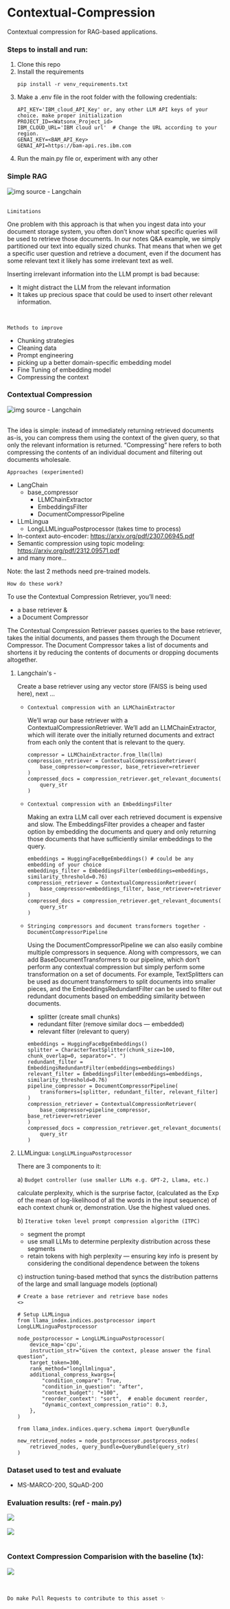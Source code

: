 # Contextual-Compression
Contextual compression for RAG-based applications.

### Steps to install and run:

1. Clone this repo
2. Install the requirements
    ```
    pip install -r venv_requirements.txt
    ```
3. Make a .env file in the root folder with the following credentials:
    ```
    API_KEY='IBM_cloud_API_Key' or, any other LLM API keys of your choice. make proper initialization
    PROJECT_ID=<Watsonx_Project_id>
    IBM_CLOUD_URL='IBM cloud url'  # Change the URL according to your region.
    GENAI_KEY=<BAM_API_Key>
    GENAI_API=https://bam-api.res.ibm.com
    ```
4. Run the main.py file or, experiment with any other

### Simple RAG

<img src="https://miro.medium.com/v2/resize:fit:1400/format:webp/1*mRAVUn-KM94OKe5Yy0K9CA.png" title="img source - Langchain">
<br><br>


`Limitations`

One problem with this approach is that when you ingest data into your document storage system, you often don’t know what specific queries will be used to retrieve those documents. In our notes Q&A example, we simply partitioned our text into equally sized chunks. That means that when we get a specific user question and retrieve a document, even if the document has some relevant text it likely has some irrelevant text as well.

Inserting irrelevant information into the LLM prompt is bad because:

- It might distract the LLM from the relevant information
- It takes up precious space that could be used to insert other relevant information.
<br>

`Methods to improve`
- Chunking strategies
- Cleaning data
- Prompt engineering
- picking up a better domain-specific embedding model
- Fine Tuning of embedding model
- Compressing the context


### Contextual Compression

<img src="https://miro.medium.com/v2/resize:fit:4800/format:webp/0*KXV2naD6QGiWbFLb" title="img source - Langchain"> 
<br><br>

The idea is simple: instead of immediately returning retrieved documents as-is, you can compress them using the context of the given query, so that only the relevant information is returned. “Compressing” here refers to both compressing the contents of an individual document and filtering out documents wholesale.

`Approaches (experimented)`
- LangChain
    - base_compressor 
        - LLMChainExtractor
        - EmbeddingsFilter
        - DocumentCompressorPipeline
- LLmLingua
    - LongLLMLinguaPostprocessor (takes time to process)
- In-context auto-encoder: https://arxiv.org/pdf/2307.06945.pdf
- Semantic compression using topic modeling: https://arxiv.org/pdf/2312.09571.pdf 
- and many more...

Note: the last 2 methods need pre-trained models. 

`How do these work?`

To use the Contextual Compression Retriever, you’ll need: 
- a base retriever & 
- a Document Compressor

The Contextual Compression Retriever passes queries to the base retriever, takes the initial documents, and passes them through the Document Compressor. The Document Compressor takes a list of documents and shortens it by reducing the contents of documents or dropping documents altogether.

1) Langchain's - 

    Create a base retriever using any vector store (FAISS is being used here), next ...

    - `Contextual compression with an LLMChainExtractor​`

        We’ll wrap our base retriever with a ContextualCompressionRetriever. We’ll add an LLMChainExtractor, which will iterate over the initially returned documents and extract from each only the content that is relevant to the query.
        ```
        compressor = LLMChainExtractor.from_llm(llm)
        compression_retriever = ContextualCompressionRetriever(
            base_compressor=compressor, base_retriever=retriever
        )
        compressed_docs = compression_retriever.get_relevant_documents(
            query_str
        )
        ```
    - `Contextual compression with an EmbeddingsFilter`

        Making an extra LLM call over each retrieved document is expensive and slow. The EmbeddingsFilter provides a cheaper and faster option by embedding the documents and query and only returning those documents that have sufficiently similar embeddings to the query.
        ```
        embeddings = HuggingFaceBgeEmbeddings() # could be any embedding of your choice
        embeddings_filter = EmbeddingsFilter(embeddings=embeddings, similarity_threshold=0.76)
        compression_retriever = ContextualCompressionRetriever(
            base_compressor=embeddings_filter, base_retriever=retriever
        )
        compressed_docs = compression_retriever.get_relevant_documents(
            query_str
        )
        ```
    - `Stringing compressors and document transformers together - DocumentCompressorPipeline`

        Using the DocumentCompressorPipeline we can also easily combine multiple compressors in sequence. Along with compressors, we can add BaseDocumentTransformers to our pipeline, which don’t perform any contextual compression but simply perform some transformation on a set of documents. For example, TextSplitters can be used as document transformers to split documents into smaller pieces, and the EmbeddingsRedundantFilter can be used to filter out redundant documents based on embedding similarity between documents.

        - splitter (create small chunks)
        - redundant filter (remove similar docs — embedded)
        - relevant filter (relevant to query)
        ```
        embeddings = HuggingFaceBgeEmbeddings()
        splitter = CharacterTextSplitter(chunk_size=100, chunk_overlap=0, separator=". ")
        redundant_filter = EmbeddingsRedundantFilter(embeddings=embeddings)
        relevant_filter = EmbeddingsFilter(embeddings=embeddings, similarity_threshold=0.76)
        pipeline_compressor = DocumentCompressorPipeline(
            transformers=[splitter, redundant_filter, relevant_filter]
        )
        compression_retriever = ContextualCompressionRetriever(
            base_compressor=pipeline_compressor, base_retriever=retriever
        )
        compressed_docs = compression_retriever.get_relevant_documents(
            query_str
        )
        ```
2) LLMLingua: `LongLLMLinguaPostprocessor`

    There are 3 components to it:

    a) `Budget controller (use smaller LLMs e.g. GPT-2, Llama, etc.)`
        
    calculate perplexity, which is the surprise factor, (calculated as the Exp of the mean of log-likelihood of all the words in the input sequence) of each context chunk or, demonstration. Use the highest valued ones.

    b) `Iterative token level prompt compression algorithm (ITPC)`

    - segment the prompt
    - use small LLMs to determine perplexity distribution across these segments
    - retain tokens with high perplexity — ensuring key info is present by considering the conditional dependence between the tokens

    c) instruction tuning-based method that syncs the distribution patterns of the large and small language models (optional)

    ```
    # Create a base retriever and retrieve base nodes
    <>

    # Setup LLMLingua
    from llama_index.indices.postprocessor import LongLLMLinguaPostprocessor

    node_postprocessor = LongLLMLinguaPostprocessor(
        device_map='cpu',
        instruction_str="Given the context, please answer the final question",
        target_token=300,
        rank_method="longllmlingua",
        additional_compress_kwargs={
            "condition_compare": True,
            "condition_in_question": "after",
            "context_budget": "+100",
            "reorder_context": "sort",  # enable document reorder,
            "dynamic_context_compression_ratio": 0.3,
        },
    )

    from llama_index.indices.query.schema import QueryBundle

    new_retrieved_nodes = node_postprocessor.postprocess_nodes(
        retrieved_nodes, query_bundle=QueryBundle(query_str)
    )
    ```

### Dataset used to test and evaluate
- MS-MARCO-200, SQuAD-200

### Evaluation results: (ref - main.py)
<img src="./images/ms-marco-eval.png">
<br><br>

<img src="./images/squad_eval.png">
<br><br>


<!-- |   |Retriever	                   |Reranker	            |recall	           |precision	      |f1         |
|---|----------------------------- |----------------------- |----------------- |------------------|---------- | 
|0	|baseline_FAISS	               |without_reranker	    |45.472579	       |54.085855	      |49.406629  |
|1	|baseline_FAISS	               |bge_reranker_base	    |44.633456	       |53.807125	      |48.792844  |
|2	|baseline_FAISS	               |colbert2.0	            |45.916832	       |58.463963	      |51.436281  |
|3	|cc_llmChainExtractor	       |without_reranker	    |47.070420	       |61.306926	      |53.253616  |
|4	|cc_llmChainExtractor	       |bge_reranker_base	    |43.665858	       |57.094742	      |49.485432  |
|5	|cc_llmChainExtractor	       |colbert2.0	            |45.205592	       |58.454291	      |50.983288  |
|6	|cc_embeddingsFilter	       |without_reranker	    |45.567472	       |56.506424	      |50.450801  |
|7	|cc_embeddingsFilter	       |bge_reranker_base	    |NaN	           |NaN	              |NaN        |
|8	|cc_embeddingsFilter	       |colbert2.0	            |45.927817	       |59.433381	      |51.815004  |
|9	|cc_docCompressorPipeline	   |without_reranker	    |43.942254	       |57.837087	      |49.941215  |
|10	|cc_docCompressorPipeline	   |bge_reranker_base	    |NaN	           |NaN	              |NaN        |
|11	|cc_docCompressorPipeline	   |colbert2.0	            |45.279092	       |55.167481	      |49.736559  | -->

### Context Compression Comparision with the baseline (1x):
<img src="./images/compression.png">
<br><br>
<!-- |       |compressor	                   |compression ratio on ms-marco |compression ratio on big docs (wiki) |
|-------|------------------------------|------------------------------|-------------------------------------|
|0	    |LLMChainExtractor	           |2.26x	                      |5.29x                                |
|1	    |EmbeddingsFilter	           |1.01x	                      |4.53x                                |
|2	    |DocumentCompressorPipeline	   |5.77x	                      |15.04x                               | -->

<br>

`Do make Pull Requests to contribute to this asset ✨`
